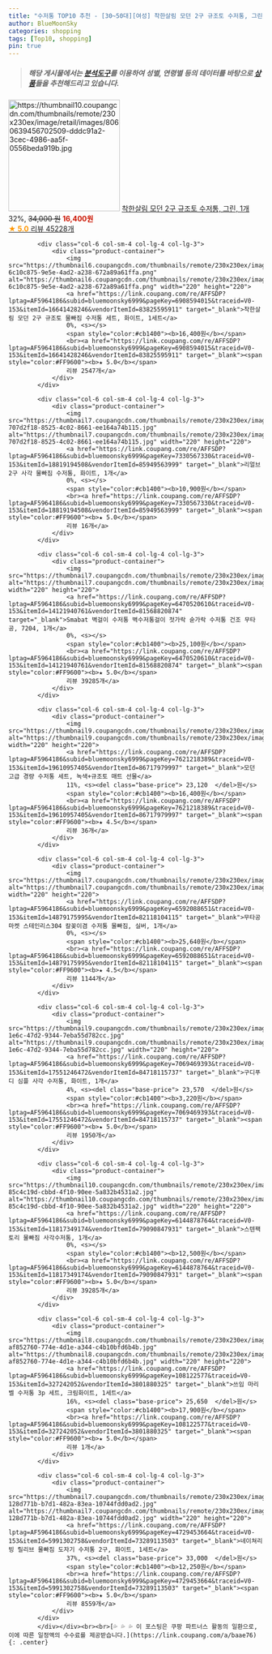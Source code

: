 ```yaml
---
title: "수저통 TOP10 추천 - [30~50대][여성] 착한살림 모던 2구 규조토 수저통, 그린, 1개"
author: BlueMoonSky
categories: shopping
tags: [Top10, shopping]
pin: true
---
```


> ##### 해당 게시물에서는 [**분석도구**](https://itemscout.io/)를 이용하여 **성별**, **연령별** 등의 데이터를 바탕으로 [**상품**](https://link.coupang.com/a/baae76)들을 추천해드리고 있습니다.
<div class="container"><div class="row">
            <div class="col-6 col-sm-4 col-lg-4 col-lg-3">
                <div class="product-container">
                    <img src="https://thumbnail10.coupangcdn.com/thumbnails/remote/230x230ex/image/retail/images/8060639456702509-dddc91a2-3cec-4986-aa5f-0556beda919b.jpg" alt="https://thumbnail10.coupangcdn.com/thumbnails/remote/230x230ex/image/retail/images/8060639456702509-dddc91a2-3cec-4986-aa5f-0556beda919b.jpg" width="220" height="220">
                    <a href="https://link.coupang.com/re/AFFSDP?lptag=AF5964186&subid=bluemoonsky6999&pageKey=6908594015&traceid=V0-153&itemId=12195810330&vendorItemId=79466863260" target="_blank">착한살림 모던 2구 규조토 수저통, 그린, 1개</a>
                    32%, <s><del class="base-price"> 34,000  </del>원</s> 
                    <span style="color:#cb1400"><b>16,400원</b></span>
                    <br><a href="https://link.coupang.com/re/AFFSDP?lptag=AF5964186&subid=bluemoonsky6999&pageKey=6908594015&traceid=V0-153&itemId=12195810330&vendorItemId=79466863260" target="_blank"><span style="color:#FF9600"><b>★ 5.0</b></span>
                    리뷰 45228개</a>
                </div>
            </div>
            
            <div class="col-6 col-sm-4 col-lg-4 col-lg-3">
                <div class="product-container">
                    <img src="https://thumbnail6.coupangcdn.com/thumbnails/remote/230x230ex/image/retail/images/2978197858336432-6c10c875-9e5e-4ad2-a238-672a89a61ffa.png" alt="https://thumbnail6.coupangcdn.com/thumbnails/remote/230x230ex/image/retail/images/2978197858336432-6c10c875-9e5e-4ad2-a238-672a89a61ffa.png" width="220" height="220">
                    <a href="https://link.coupang.com/re/AFFSDP?lptag=AF5964186&subid=bluemoonsky6999&pageKey=6908594015&traceid=V0-153&itemId=16641428246&vendorItemId=83825595911" target="_blank">착한살림 모던 2구 규조토 물빠짐 수저통 세트, 화이트, 1세트</a>
                    0%, <s></s> 
                    <span style="color:#cb1400"><b>16,400원</b></span>
                    <br><a href="https://link.coupang.com/re/AFFSDP?lptag=AF5964186&subid=bluemoonsky6999&pageKey=6908594015&traceid=V0-153&itemId=16641428246&vendorItemId=83825595911" target="_blank"><span style="color:#FF9600"><b>★ 5.0</b></span>
                    리뷰 2547개</a>
                </div>
            </div>
            
            <div class="col-6 col-sm-4 col-lg-4 col-lg-3">
                <div class="product-container">
                    <img src="https://thumbnail7.coupangcdn.com/thumbnails/remote/230x230ex/image/retail/images/1399997661159083-707d2f18-8525-4c02-8661-ee164a74b115.jpg" alt="https://thumbnail7.coupangcdn.com/thumbnails/remote/230x230ex/image/retail/images/1399997661159083-707d2f18-8525-4c02-8661-ee164a74b115.jpg" width="220" height="220">
                    <a href="https://link.coupang.com/re/AFFSDP?lptag=AF5964186&subid=bluemoonsky6999&pageKey=7330567330&traceid=V0-153&itemId=18819194508&vendorItemId=85949563999" target="_blank">리얼브 2구 사각 물빠짐 수저통, 화이트, 1개</a>
                    0%, <s></s> 
                    <span style="color:#cb1400"><b>10,900원</b></span>
                    <br><a href="https://link.coupang.com/re/AFFSDP?lptag=AF5964186&subid=bluemoonsky6999&pageKey=7330567330&traceid=V0-153&itemId=18819194508&vendorItemId=85949563999" target="_blank"><span style="color:#FF9600"><b>★ 5.0</b></span>
                    리뷰 16개</a>
                </div>
            </div>
            
            <div class="col-6 col-sm-4 col-lg-4 col-lg-3">
                <div class="product-container">
                    <img src="https://thumbnail7.coupangcdn.com/thumbnails/remote/230x230ex/image/vendor_inventory/feb3/da0f9b0173e4b244484a2079a7587929de85f2a9671b64ebc998f77eb9b0.jpg" alt="https://thumbnail7.coupangcdn.com/thumbnails/remote/230x230ex/image/vendor_inventory/feb3/da0f9b0173e4b244484a2079a7587929de85f2a9671b64ebc998f77eb9b0.jpg" width="220" height="220">
                    <a href="https://link.coupang.com/re/AFFSDP?lptag=AF5964186&subid=bluemoonsky6999&pageKey=6470520610&traceid=V0-153&itemId=14121940761&vendorItemId=81568820874" target="_blank">Smabat 벽걸이 수저통 벽수저통걸이 젓가락 숟가락 수저통 건조 무타공, 7204, 1개</a>
                    0%, <s></s> 
                    <span style="color:#cb1400"><b>25,100원</b></span>
                    <br><a href="https://link.coupang.com/re/AFFSDP?lptag=AF5964186&subid=bluemoonsky6999&pageKey=6470520610&traceid=V0-153&itemId=14121940761&vendorItemId=81568820874" target="_blank"><span style="color:#FF9600"><b>★ 5.0</b></span>
                    리뷰 39285개</a>
                </div>
            </div>
            
            <div class="col-6 col-sm-4 col-lg-4 col-lg-3">
                <div class="product-container">
                    <img src="https://thumbnail9.coupangcdn.com/thumbnails/remote/230x230ex/image/vendor_inventory/24e4/b12c39b92f8559fffd04f9434f7e4877596f130276352cd58ba50885a4ee.jpeg" alt="https://thumbnail9.coupangcdn.com/thumbnails/remote/230x230ex/image/vendor_inventory/24e4/b12c39b92f8559fffd04f9434f7e4877596f130276352cd58ba50885a4ee.jpeg" width="220" height="220">
                    <a href="https://link.coupang.com/re/AFFSDP?lptag=AF5964186&subid=bluemoonsky6999&pageKey=7621218389&traceid=V0-153&itemId=19610957405&vendorItemId=86717979997" target="_blank">모던 고급 경량 수저통 세트, 녹색+규조토 매트 선물</a>
                    11%, <s><del class="base-price"> 23,120  </del>원</s> 
                    <span style="color:#cb1400"><b>16,400원</b></span>
                    <br><a href="https://link.coupang.com/re/AFFSDP?lptag=AF5964186&subid=bluemoonsky6999&pageKey=7621218389&traceid=V0-153&itemId=19610957405&vendorItemId=86717979997" target="_blank"><span style="color:#FF9600"><b>★ 4.5</b></span>
                    리뷰 36개</a>
                </div>
            </div>
            
            <div class="col-6 col-sm-4 col-lg-4 col-lg-3">
                <div class="product-container">
                    <img src="https://thumbnail7.coupangcdn.com/thumbnails/remote/230x230ex/image/vendor_inventory/40de/b46c7f9e61b4ec0399de84d92352e35d3fa3baeb45db69dc0a7edf54d743.jpg" alt="https://thumbnail7.coupangcdn.com/thumbnails/remote/230x230ex/image/vendor_inventory/40de/b46c7f9e61b4ec0399de84d92352e35d3fa3baeb45db69dc0a7edf54d743.jpg" width="220" height="220">
                    <a href="https://link.coupang.com/re/AFFSDP?lptag=AF5964186&subid=bluemoonsky6999&pageKey=6592088651&traceid=V0-153&itemId=14879175995&vendorItemId=82118104115" target="_blank">무타공마켓 스테인리스304 칼꽂이겸 수저통 물빠짐, 실버, 1개</a>
                    0%, <s></s> 
                    <span style="color:#cb1400"><b>25,640원</b></span>
                    <br><a href="https://link.coupang.com/re/AFFSDP?lptag=AF5964186&subid=bluemoonsky6999&pageKey=6592088651&traceid=V0-153&itemId=14879175995&vendorItemId=82118104115" target="_blank"><span style="color:#FF9600"><b>★ 4.5</b></span>
                    리뷰 1144개</a>
                </div>
            </div>
            
            <div class="col-6 col-sm-4 col-lg-4 col-lg-3">
                <div class="product-container">
                    <img src="https://thumbnail9.coupangcdn.com/thumbnails/remote/230x230ex/image/retail/images/2023/01/16/10/8/65f96b57-1e6c-47d2-9344-7eba55d782cc.jpg" alt="https://thumbnail9.coupangcdn.com/thumbnails/remote/230x230ex/image/retail/images/2023/01/16/10/8/65f96b57-1e6c-47d2-9344-7eba55d782cc.jpg" width="220" height="220">
                    <a href="https://link.coupang.com/re/AFFSDP?lptag=AF5964186&subid=bluemoonsky6999&pageKey=7069469393&traceid=V0-153&itemId=17551246472&vendorItemId=84718115737" target="_blank">구디푸디 심플 사각 수저통, 화이트, 1개</a>
                    4%, <s><del class="base-price"> 23,570  </del>원</s> 
                    <span style="color:#cb1400"><b>3,220원</b></span>
                    <br><a href="https://link.coupang.com/re/AFFSDP?lptag=AF5964186&subid=bluemoonsky6999&pageKey=7069469393&traceid=V0-153&itemId=17551246472&vendorItemId=84718115737" target="_blank"><span style="color:#FF9600"><b>★ 5.0</b></span>
                    리뷰 1950개</a>
                </div>
            </div>
            
            <div class="col-6 col-sm-4 col-lg-4 col-lg-3">
                <div class="product-container">
                    <img src="https://thumbnail10.coupangcdn.com/thumbnails/remote/230x230ex/image/retail/images/8855967292290030-85c4c19d-cbbd-4f10-90ee-5a832b4531a2.jpg" alt="https://thumbnail10.coupangcdn.com/thumbnails/remote/230x230ex/image/retail/images/8855967292290030-85c4c19d-cbbd-4f10-90ee-5a832b4531a2.jpg" width="220" height="220">
                    <a href="https://link.coupang.com/re/AFFSDP?lptag=AF5964186&subid=bluemoonsky6999&pageKey=6144878764&traceid=V0-153&itemId=11817349174&vendorItemId=79090847931" target="_blank">스텐팩토리 물빠짐 사각수저통, 1개</a>
                    0%, <s></s> 
                    <span style="color:#cb1400"><b>12,500원</b></span>
                    <br><a href="https://link.coupang.com/re/AFFSDP?lptag=AF5964186&subid=bluemoonsky6999&pageKey=6144878764&traceid=V0-153&itemId=11817349174&vendorItemId=79090847931" target="_blank"><span style="color:#FF9600"><b>★ 5.0</b></span>
                    리뷰 39285개</a>
                </div>
            </div>
            
            <div class="col-6 col-sm-4 col-lg-4 col-lg-3">
                <div class="product-container">
                    <img src="https://thumbnail8.coupangcdn.com/thumbnails/remote/230x230ex/image/retail/images/3167926721019321-af852760-774e-4d1e-a344-c4b10bfd6b4b.jpg" alt="https://thumbnail8.coupangcdn.com/thumbnails/remote/230x230ex/image/retail/images/3167926721019321-af852760-774e-4d1e-a344-c4b10bfd6b4b.jpg" width="220" height="220">
                    <a href="https://link.coupang.com/re/AFFSDP?lptag=AF5964186&subid=bluemoonsky6999&pageKey=108122577&traceid=V0-153&itemId=327242052&vendorItemId=3801880325" target="_blank">쓰임 마리벨 수저통 3p 세트, 크림화이트, 1세트</a>
                    16%, <s><del class="base-price"> 25,650  </del>원</s> 
                    <span style="color:#cb1400"><b>17,900원</b></span>
                    <br><a href="https://link.coupang.com/re/AFFSDP?lptag=AF5964186&subid=bluemoonsky6999&pageKey=108122577&traceid=V0-153&itemId=327242052&vendorItemId=3801880325" target="_blank"><span style="color:#FF9600"><b>★ 5.0</b></span>
                    리뷰 1개</a>
                </div>
            </div>
            
            <div class="col-6 col-sm-4 col-lg-4 col-lg-3">
                <div class="product-container">
                    <img src="https://thumbnail7.coupangcdn.com/thumbnails/remote/230x230ex/image/retail/images/3634676558823902-128d771b-b7d1-482a-83ea-10744fdd0ad2.jpg" alt="https://thumbnail7.coupangcdn.com/thumbnails/remote/230x230ex/image/retail/images/3634676558823902-128d771b-b7d1-482a-83ea-10744fdd0ad2.jpg" width="220" height="220">
                    <a href="https://link.coupang.com/re/AFFSDP?lptag=AF5964186&subid=bluemoonsky6999&pageKey=4729453664&traceid=V0-153&itemId=5991302758&vendorItemId=73289113503" target="_blank">네이쳐리빙 릴리브 물빠짐 도자기 수저통 2구, 화이트, 1세트</a>
                    37%, <s><del class="base-price"> 33,000  </del>원</s> 
                    <span style="color:#cb1400"><b>12,250원</b></span>
                    <br><a href="https://link.coupang.com/re/AFFSDP?lptag=AF5964186&subid=bluemoonsky6999&pageKey=4729453664&traceid=V0-153&itemId=5991302758&vendorItemId=73289113503" target="_blank"><span style="color:#FF9600"><b>★ 5.0</b></span>
                    리뷰 8559개</a>
                </div>
            </div>
            </div></div><br><br>[💦 💦 💦 이 포스팅은 쿠팡 파트너스 활동의 일환으로, 이에 따른 일정액의 수수료를 제공받습니다.](https://link.coupang.com/a/baae76){: .center}